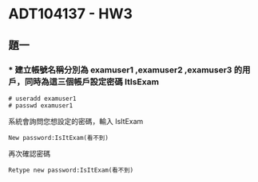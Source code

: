 # ADT104137 - HW3
## 題一
### * 建立帳號名稱分別為 examuser1 ,examuser2 ,examuser3 的用戶，同時為這三個帳戶設定密碼 ItIsExam
<pre><code># useradd examuser1
# passwd examuser1</code></pre>
系統會詢問您想設定的密碼，輸入 IsItExam
<pre><code>New password:IsItExam(看不到)</code></pre>
再次確認密碼
<pre><code>Retype new password:IsItExam(看不到)</code></pre>
